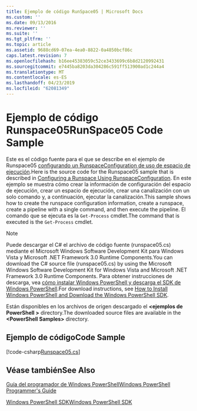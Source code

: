 ```yaml
---
title: Ejemplo de código RunSpace05 | Microsoft Docs
ms.custom: ''
ms.date: 09/13/2016
ms.reviewer: ''
ms.suite: ''
ms.tgt_pltfrm: ''
ms.topic: article
ms.assetid: 9688cd69-07ea-4ea0-8822-0a4850bcf86c
caps.latest.revision: 7
ms.openlocfilehash: b16ee45383059c52ce3433699c6b8d2120992431
ms.sourcegitcommit: e7445ba8203da304286c591ff513900ad1c244a4
ms.translationtype: MT
ms.contentlocale: es-ES
ms.lasthandoff: 04/23/2019
ms.locfileid: "62081349"
---
```

# <a name="runspace05-code-sample"></a><span data-ttu-id="86aae-102">Ejemplo de código Runspace05</span><span class="sxs-lookup"><span data-stu-id="86aae-102">RunSpace05 Code Sample</span></span>

<span data-ttu-id="86aae-103">Este es el código fuente para el que se describe en el ejemplo de Runspace05 [configurando un RunspaceConfiguration de uso de espacio de ejecución](http://msdn.microsoft.com/en-us/42681d19-2d05-4975-befd-afb1990e79b2).</span><span class="sxs-lookup"><span data-stu-id="86aae-103">Here is the source code for the Runspace05 sample that is described in [Configuring a Runspace Using RunspaceConfiguration](http://msdn.microsoft.com/en-us/42681d19-2d05-4975-befd-afb1990e79b2).</span></span> <span data-ttu-id="86aae-104">En este ejemplo se muestra cómo crear la información de configuración del espacio de ejecución, crear un espacio de ejecución, crear una canalización con un solo comando y, a continuación, ejecutar la canalización.</span><span class="sxs-lookup"><span data-stu-id="86aae-104">This sample shows how to create the runspace configuration information, create a runspace, create a pipeline with a single command, and then execute the pipeline.</span></span> <span data-ttu-id="86aae-105">El comando que se ejecuta es la `Get-Process` cmdlet.</span><span class="sxs-lookup"><span data-stu-id="86aae-105">The command that is executed is the `Get-Process` cmdlet.</span></span>

> [!NOTE]
> <span data-ttu-id="86aae-106">Puede descargar el C# el archivo de código fuente (runspace05.cs) mediante el Microsoft Windows Software Development Kit para Windows Vista y Microsoft .NET Framework 3.0 Runtime Components.</span><span class="sxs-lookup"><span data-stu-id="86aae-106">You can download the C# source file (runspace05.cs) by using the Microsoft Windows Software Development Kit for Windows Vista and Microsoft .NET Framework 3.0 Runtime Components.</span></span> <span data-ttu-id="86aae-107">Para obtener instrucciones de descarga, vea [cómo instalar Windows PowerShell y descarga el SDK de Windows PowerShell](/powershell/developer/installing-the-windows-powershell-sdk).</span><span class="sxs-lookup"><span data-stu-id="86aae-107">For download instructions, see [How to Install Windows PowerShell and Download the Windows PowerShell SDK](/powershell/developer/installing-the-windows-powershell-sdk).</span></span>
>
> <span data-ttu-id="86aae-108">Están disponibles en los archivos de origen descargado el  **\<ejemplos de PowerShell >** directory.</span><span class="sxs-lookup"><span data-stu-id="86aae-108">The downloaded source files are available in the **\<PowerShell Samples>** directory.</span></span>

## <a name="code-sample"></a><span data-ttu-id="86aae-109">Ejemplo de código</span><span class="sxs-lookup"><span data-stu-id="86aae-109">Code Sample</span></span>

[!code-csharp[Runspace05.cs](../../powershell-sdk-samples/SDK-2.0/csharp/Runspace05/Runspace05.cs#L11-L86 "Runspace05.cs")]

## <a name="see-also"></a><span data-ttu-id="86aae-110">Véase también</span><span class="sxs-lookup"><span data-stu-id="86aae-110">See Also</span></span>

[<span data-ttu-id="86aae-111">Guía del programador de Windows PowerShell</span><span class="sxs-lookup"><span data-stu-id="86aae-111">Windows PowerShell Programmer's Guide</span></span>](./windows-powershell-programmer-s-guide.md)

[<span data-ttu-id="86aae-112">Windows PowerShell SDK</span><span class="sxs-lookup"><span data-stu-id="86aae-112">Windows PowerShell SDK</span></span>](../windows-powershell-reference.md)